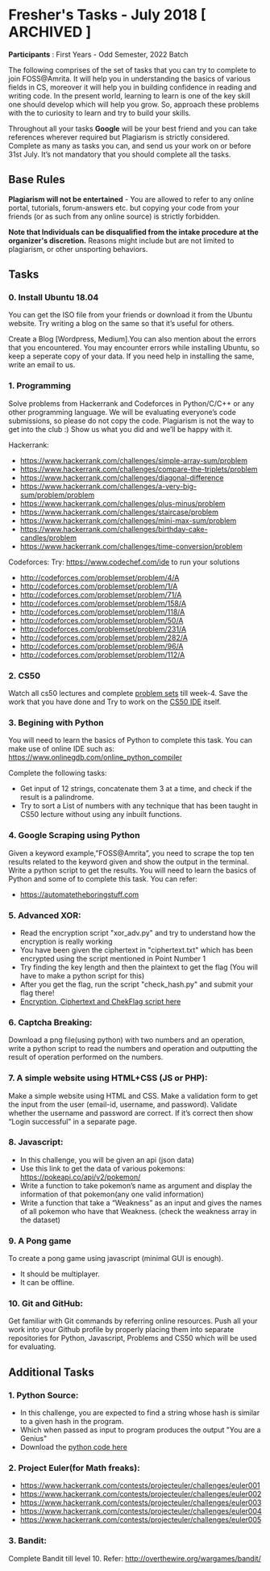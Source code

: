 # Fresher's Tasks - July 2018  [ ARCHIVED ]


**Participants** : First Years - Odd Semester, 2022 Batch

The following comprises of the set of tasks that you can try to complete to join FOSS@Amrita. It will help you in understanding the basics of various fields in CS, moreover it will help you in building confidence in reading and writing code. In the present world, learning to learn is one of the key skill one should develop which will help you grow. So, approach these problems with the to curiosity to learn and try to build your skills. 

Throughout all your tasks **Google** will be your best friend and you can take references wherever required but Plagiarism is strictly considered. Complete as many as tasks you can, and send us your work on or before 31st July. It’s not mandatory that you should complete all the tasks.

## Base Rules

**Plagiarism will not be entertained** - You are allowed to refer to any online portal, tutorials, forum-answers etc. but copying your code from your friends (or as such from any online source) is strictly forbidden. 

**Note that Individuals can be disqualified from the intake procedure at the organizer's discretion.** Reasons might include but are not limited to plagiarism, or other unsporting behaviors.

## Tasks

### 0. Install Ubuntu 18.04
You can get the ISO file from your friends or download it from the Ubuntu website. Try writing a blog on the same so that it’s useful for others.

Create a Blog [Wordpress, Medium].You can also mention about the errors that you encountered.
You may encounter errors while installing Ubuntu, so keep a seperate copy of your data. If you need help in installing the same, write an email to us.

### 1. Programming
Solve problems from Hackerrank and Codeforces in Python/C/C++ or any other programming language. We will be evaluating everyone’s code submissions, so please do not copy the code. Plagiarism is not the way to get into the club :)  Show us what you did and we’ll be happy with it. 

Hackerrank:
- https://www.hackerrank.com/challenges/simple-array-sum/problem
- https://www.hackerrank.com/challenges/compare-the-triplets/problem
- https://www.hackerrank.com/challenges/diagonal-difference
- https://www.hackerrank.com/challenges/a-very-big-sum/problem/problem
- https://www.hackerrank.com/challenges/plus-minus/problem
- https://www.hackerrank.com/challenges/staircase/problem
- https://www.hackerrank.com/challenges/mini-max-sum/problem
- https://www.hackerrank.com/challenges/birthday-cake-candles/problem
- https://www.hackerrank.com/challenges/time-conversion/problem

Codeforces:
Try: https://www.codechef.com/ide to run your solutions
- http://codeforces.com/problemset/problem/4/A 
- http://codeforces.com/problemset/problem/1/A
- http://codeforces.com/problemset/problem/71/A
- http://codeforces.com/problemset/problem/158/A
- http://codeforces.com/problemset/problem/118/A
- http://codeforces.com/problemset/problem/50/A
- http://codeforces.com/problemset/problem/231/A
- http://codeforces.com/problemset/problem/282/A
- http://codeforces.com/problemset/problem/96/A 
- http://codeforces.com/problemset/problem/112/A


### 2. CS50
Watch all cs50 lectures and complete [problem sets](https://docs.google.com/document/d/1JWL3YxBHTPaVITfda4wVuuT9-7xuTdDralVpbtNjVvM/edit#) till week-4. Save the work that you have done and Try to work on the [CS50 IDE](https://docs.google.com/document/d/1JWL3YxBHTPaVITfda4wVuuT9-7xuTdDralVpbtNjVvM/edit#) itself.

### 3. Begining with Python
You will need to learn the basics of Python to complete this task. You can make use of online IDE such as: https://www.onlinegdb.com/online_python_compiler

Complete the following tasks:
- Get input of 12 strings, concatenate them 3 at a time, and check if the result is a palindrome. 
- Try to sort a List of numbers with any technique that has been taught in CS50 lecture without using any inbuilt functions.

### 4. Google Scraping using Python
Given a keyword example,”FOSS@Amrita”, you need to scrape the top ten results related to the keyword given and show the output in the terminal. Write a python script to get the results. You will need to learn the basics of Python and some of  to complete this task. 
You can refer:
- https://automatetheboringstuff.com

### 5. Advanced XOR:
- Read the encryption script "xor_adv.py" and try to understand how the encryption is really working
- You have been given the ciphertext in "ciphertext.txt" which has been encrypted using the script mentioned in Point Number 1
- Try finding the key length and then the plaintext to get the flag (You will have to make a python script for this)
- After you get the flag, run the script "check_hash.py" and submit your flag there! 
- [Encryption, Ciphertext and ChekFlag script here](https://drive.google.com/drive/folders/0B_VIn9iHJACxYnhhUGtNSGlfMEE?usp=sharing)

### 6. Captcha Breaking:
Download a png file(using python) with two numbers and an operation, write a python script to read the numbers and operation and outputting the result of operation performed on the numbers.

### 7. A simple website using HTML+CSS (JS or PHP):
Make a simple website using HTML and CSS. Make a validation form to get the input from the user (email-id, username, and password). Validate whether the username and password are correct. If it’s correct then show “Login successful” in a separate page.
 
### 8. Javascript:            
- In this challenge, you will be given an api (json data)
- Use this link to get the data of various pokemons:
https://pokeapi.co/api/v2/pokemon/
- Write a function to take pokemon’s name as argument and display the information of            that pokemon(any one valid information)
- Write a function that take a “Weakness” as an input and gives the names of all pokemon who have that Weakness. (check the weakness array in the dataset)

### 9. A Pong game
To create a pong game using javascript (minimal GUI is enough).
- It should be multiplayer.
- It can be offline.

### 10. Git and GitHub:
Get familiar with Git commands by referring online resources. Push all your work into your Github profile by properly placing them into separate repositories for Python, Javascript, Problems and CS50 which will be used for evaluating.

## Additional Tasks


### 1. Python Source:                    
- In this challenge, you are expected to find a string whose hash is similar to a given hash in the program. 
- Which when passed as input to program produces the output "You are a Genius"
- Download the [python code here](https://drive.google.com/file/d/0B3sOPp4yzeLTdHZiazhmNFZ2VEE/view?usp=sharing)

### 2. Project Euler(for Math freaks):
- https://www.hackerrank.com/contests/projecteuler/challenges/euler001
- https://www.hackerrank.com/contests/projecteuler/challenges/euler002
- https://www.hackerrank.com/contests/projecteuler/challenges/euler003
- https://www.hackerrank.com/contests/projecteuler/challenges/euler004
- https://www.hackerrank.com/contests/projecteuler/challenges/euler005

### 3. Bandit:
Complete Bandit till level 10. Refer: http://overthewire.org/wargames/bandit/


